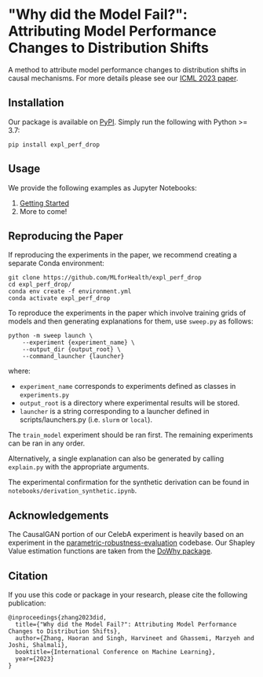 # "Why did the Model Fail?": Attributing Model Performance Changes to Distribution Shifts

A method to attribute model performance changes to distribution shifts in causal mechanisms. For more details please see our [ICML 2023 paper](https://arxiv.org/pdf/2210.10769.pdf).


## Installation

Our package is available on [PyPI](https://pypi.org/project/expl_perf_drop/). Simply run the following with Python >= 3.7:

```
pip install expl_perf_drop
```

## Usage

We provide the following examples as Jupyter Notebooks:
1. [Getting Started](notebooks/getting_started.ipynb) 
2. More to come!


## Reproducing the Paper


If reproducing the experiments in the paper, we recommend creating a separate Conda environment:

```
git clone https://github.com/MLforHealth/expl_perf_drop
cd expl_perf_drop/
conda env create -f environment.yml
conda activate expl_perf_drop
```

To reproduce the experiments in the paper which involve training grids of models and then generating explanations for them, use `sweep.py` as follows:

```
python -m sweep launch \
    --experiment {experiment_name} \
    --output_dir {output_root} \
    --command_launcher {launcher} 
```

where:
- `experiment_name` corresponds to experiments defined as classes in `experiments.py`
- `output_root` is a directory where experimental results will be stored.
- `launcher` is a string corresponding to a launcher defined in scripts/launchers.py (i.e. `slurm` or `local`).


The `train_model` experiment should be ran first. The remaining experiments can be ran in any order.

Alternatively, a single explanation can also be generated by calling `explain.py` with the appropriate arguments.

The experimental confirmation for the synthetic derivation can be found in `notebooks/derivation_synthetic.ipynb`.



## Acknowledgements

The CausalGAN portion of our CelebA experiment is heavily based on an experiment in the [parametric-robustness-evaluation](https://github.com/clinicalml/parametric-robustness-evaluation) codebase. Our Shapley Value estimation functions are taken from the [DoWhy package](https://github.com/py-why/dowhy). 


## Citation

If you use this code or package in your research, please cite the following publication:

```
@inproceedings{zhang2023did,
  title={"Why did the Model Fail?": Attributing Model Performance Changes to Distribution Shifts},
  author={Zhang, Haoran and Singh, Harvineet and Ghassemi, Marzyeh and Joshi, Shalmali},
  booktitle={International Conference on Machine Learning},
  year={2023}
}
```
